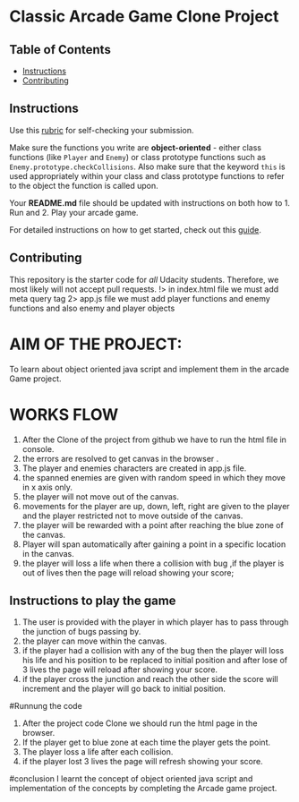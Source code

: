 # Classic Arcade Game Clone Project

## Table of Contents

- [Instructions](#instructions)
- [Contributing](#contributing)

## Instructions

Use this [rubric](https://review.udacity.com/#!/rubrics/15/view) for self-checking your submission.

Make sure the functions you write are **object-oriented** - either class functions (like `Player` and `Enemy`) or class prototype functions such as `Enemy.prototype.checkCollisions`. Also make sure that the keyword `this` is used appropriately within your class and class prototype functions to refer to the object the function is called upon.

Your **README.md** file should be updated with instructions on both how to 1. Run and 2. Play your arcade game.

For detailed instructions on how to get started, check out this [guide](https://docs.google.com/document/d/1v01aScPjSWCCWQLIpFqvg3-vXLH2e8_SZQKC8jNO0Dc/pub?embedded=true).

## Contributing

This repository is the starter code for _all_ Udacity students. Therefore, we most likely will not accept pull requests.
!> in index.html file we must add meta query tag
2> app.js file we must add player functions and enemy functions and also enemy and player objects
# AIM OF THE PROJECT:  

 To learn about object oriented java script and implement them in the arcade  Game project.

# WORKS FLOW

1. After the Clone of the project from github we have to run the html file in console.
2. the errors are resolved to get canvas in the browser .
3. The player and  enemies characters are created in app.js file.
4. the spanned enemies are given with random speed in which they move in x axis only.
4. the player will not move out of the canvas.
5. movements for the player are up, down, left, right are given to the player and the player restricted not to move outside of the canvas.
6. the player will be rewarded with a point after reaching the blue zone of the canvas.
7. Player will span automatically after gaining a point in a specific location in the canvas.
8. the player will loss a life when there a collision with bug ,if the player is out of lives then the page will reload showing your score;


## Instructions to play the game

 1. The user is provided with the player in which player has to pass through the junction  of bugs passing by.
 2. the player can move within the canvas.
 3. if the player had a collision with any of the bug then the player will loss his life and his position to be replaced to initial position and   after lose of  3 lives the page will reload after showing your score.
 4.  if the player cross the junction and reach the other side the score will increment and the player will go back  to initial position.

#Runnung the code
1. After the project code Clone we should run the html page in the browser.
2. If the player get to blue zone at each time the player gets the point.
3. The player loss a life after each collision.
4. if the player lost 3 lives the page will refresh showing your score.

#conclusion
  I learnt the concept of object oriented java script and implementation of the concepts by completing the Arcade game project.
